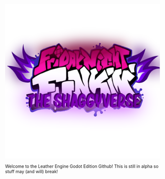 ![Logo](art/Logo.png)

Welcome to the Leather Engine Godot Edition Github!
This is still in alpha so stuff may (and will) break!
